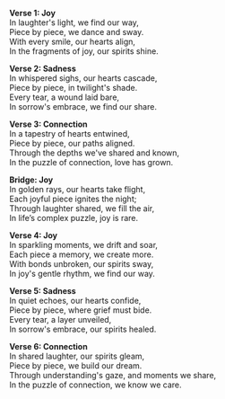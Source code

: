 

**Verse 1: Joy**  
In laughter's light, we find our way,  
Piece by piece, we dance and sway.  
With every smile, our hearts align,  
In the fragments of joy, our spirits shine.  

**Verse 2: Sadness**  
In whispered sighs, our hearts cascade,  
Piece by piece, in twilight's shade.  
Every tear, a wound laid bare,  
In sorrow's embrace, we find our share.

**Verse 3: Connection**  
In a tapestry of hearts entwined,  
Piece by piece, our paths aligned.  
Through the depths we've shared and known,  
In the puzzle of connection, love has grown.

**Bridge: Joy**  
In golden rays, our hearts take flight,  
Each joyful piece ignites the night;  
Through laughter shared, we fill the air,  
In life’s complex puzzle, joy is rare.

**Verse 4: Joy**  
In sparkling moments, we drift and soar,  
Each piece a memory, we create more.  
With bonds unbroken, our spirits sway,  
In joy's gentle rhythm, we find our way.  

**Verse 5: Sadness**  
In quiet echoes, our hearts confide,  
Piece by piece, where grief must bide.  
Every tear, a layer unveiled,  
In sorrow's embrace, our spirits healed.  

**Verse 6: Connection**  
In shared laughter, our spirits gleam,  
Piece by piece, we build our dream.  
Through understanding's gaze, and moments we share,  
In the puzzle of connection, we know we care.
